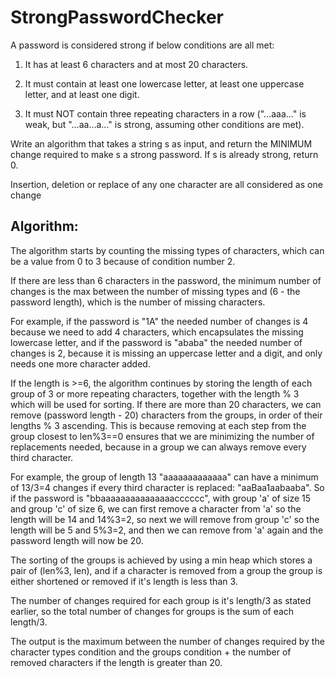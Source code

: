 ﻿# StrongPasswordChecker

A password is considered strong if below conditions are all met: 

1. It has at least 6 characters and at most 20 characters. 

2. It must contain at least one lowercase letter, at least one uppercase letter, and at least one 
digit. 

3. It must NOT contain three repeating characters in a row ("...aaa..." is weak, but "...aa...a..." 
is strong, assuming other conditions are met). 

Write an algorithm that takes a string s as input, and return the MINIMUM change required to 
make s a strong password. If s is already strong, return 0. 

Insertion, deletion or replace of any one character are all considered as one change

## Algorithm:

The algorithm starts by counting the missing types of characters, which can be a value from 0 to 3 because of condition number 2.

If there are less than 6 characters in the password, the minimum number of changes is the max between the number of missing types and (6 - the password length), which is the number of missing characters.


For example, if the password is "1A" the needed number of changes is 4 because we need to add 4 characters, which encapsulates the missing lowercase letter, and if the password is "ababa" the needed number of changes is 2, because it is missing an uppercase letter and a digit, and only needs one more character added.
 
If the length is >=6, the algorithm continues by storing the length of each group of 3 or more repeating characters, together with the length % 3 which will be used for sorting.
If there are more than 20 characters, we can remove (password length - 20) characters from the groups, in order of their lengths % 3 ascending. This is because removing at each step from the group closest to len%3==0 ensures that we are minimizing the number of replacements needed, because in a group we can always remove every third character.


For example, the group of length 13 "aaaaaaaaaaaaa" can have a minimum of 13/3=4 changes if every third character is replaced: "aaBaa1aabaaba". So if the password is "bbaaaaaaaaaaaaaaacccccc", with group 'a' of size 15 and group 'c' of size 6, we can first remove a character from 'a' so the length will be 14 and 14%3=2, so next we will remove from group 'c' so the length will be 5 and 5%3=2, and then we can remove from 'a' again and the password length will now be 20.

The sorting of the groups is achieved by using a min heap which stores a pair of (len%3, len), and if a character is removed from a group the group is either shortened or removed if it's length is less than 3.

The number of changes required for each group is it's length/3 as stated earlier, so the total number of changes for groups is the sum of each length/3.

The output is the maximum between the number of changes required by the character types condition and the groups condition + the number of removed characters if the length is greater than 20.
